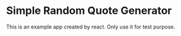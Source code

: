 # Simple Random Quote Generator

This is an example app created by react. Only use it for test purpose.